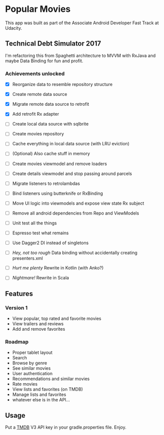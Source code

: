 # Popular Movies
This app was built as part of the Associate Android Developer Fast Track at Udacity.

## Technical Debt Simulator 2017
I'm refactoring this from Spaghetti architecture to MVVM with RxJava and maybe Data Binding for fun and profit.

### Achievements unlocked
- [x] Reorganize data to resemble repository structure
- [x] Create remote data source
- [x] Migrate remote data source to retrofit
- [x] Add retrofit Rx adapter
- [ ] Create local data source with sqlbrite
- [ ] Create movies repository
- [ ] Cache everything in local data source (with LRU eviction)
- [ ] \(Optional) Also cache stuff in memory
- [ ] Create movies viewmodel and remove loaders
- [ ] Create details viewmodel and stop passing around parcels
- [ ] Migrate listeners to retrolambdas
- [ ] Bind listeners using butterknife or RxBinding
- [ ] Move UI logic into viewmodels and expose view state Rx subject
- [ ] Remove all android dependencies from Repo and ViewModels
- [ ] Unit test all the things
- [ ] Espresso test what remains
- [ ] Use Dagger2 DI instead of singletons
- [ ] _Hey, not too rough_ Data binding without accidentally creating presenters.xml
- [ ] _Hurt me plenty_ Rewrite in Kotlin (with Anko?)
- [ ] _Nightmare!_ Rewrite in Scala


## Features

### Version 1
* View popular, top rated and favorite movies
* View trailers and reviews
* Add and remove favorites

### Roadmap
* Proper tablet layout
* Search
* Browse by genre
* See similar movies
* User authentication
* Recommendations and similar movies
* Rate movies 
* View lists and favorites (on TMDB)
* Manage lists and favorites
* whatever else is in the API...

## Usage
Put a [TMDB](https://www.themoviedb.org/) V3 API key in your gradle.properties file. Enjoy.

